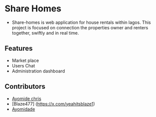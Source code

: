 # Share Homes
- Share-homes is web application for house rentals within lagos. This project is focused on  connection the properties owner and renters together, swiftly and in real time.

## Features 
* Market place
* Users Chat 
* Administration dashboard


## Contributors
 * [Ayomide chris](https://x.com/ayo_cosmos)
 * [Blaze477] (https://x.com/yeahitsblaze1)
 * [Ayomidade](https://x.com/myk3l)
